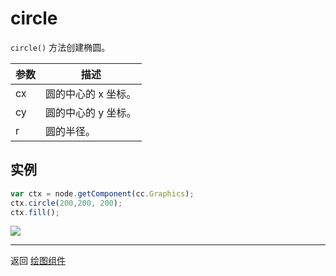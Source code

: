 # circle

`circle()` 方法创建椭圆。

| 参数 |   描述
| -------------- | ----------- |
|cx | 圆的中心的 x 坐标。
|cy | 圆的中心的 y 坐标。
|r | 圆的半径。

## 实例

```javascript
var ctx = node.getComponent(cc.Graphics);
ctx.circle(200,200, 200);
ctx.fill();
```

<a href="graphics/circle.png"><img src="graphics/circle.png"></a>

<hr>

返回 [绘图组件](index.md)

